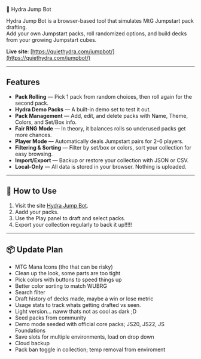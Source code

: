 🐉 Hydra Jump Bot

Hydra Jump Bot is a browser-based tool that simulates MtG Jumpstart pack drafting.  
Add your own Jumpstart packs, roll randomized options, and build decks from your growing Jumpstart cubes. 

**Live site**: [https://quiethydra.com/jumpbot/](https://quiethydra.com/jumpbot/)

---

## Features
- **Pack Rolling** — Pick 1 pack from random choices, then roll again for the second pack.
- **Hydra Demo Packs** — A built-in demo set to test it out.
- **Pack Management** — Add, edit, and delete packs with Name, Theme, Colors, and Set/Box info.
- **Fair RNG Mode** — In theory, it balances rolls so underused packs get more chances.
- **Player Mode** — Automatically deals Jumpstart pairs for 2–6 players.
- **Filtering & Sorting** — Filter by set/box or colors, sort your collection for easy browsing.
- **Import/Export** — Backup or restore your collection with JSON or CSV.
- **Local-Only** — All data is stored in your browser. Nothing is uploaded.

---

## 🚀 How to Use
1. Visit the site [Hydra Jump Bot](https://quiethydra.com/jumpbot/).
2. Aadd your packs.
3. Use the Play panel to draft and select packs.
4. Export your collection regularly to back it up!!!!!

---

## 📦 Update Plan
- MTG Mana Icons (tho that can be risky)
- Clean up the look, some parts are too tight
- Pick colors with buttons to speed things up
- Better color sorting to match WUBRG
- Search filter
- Draft history of decks made, maybe a win or lose metric
- Usage stats to track whats getting drafted vs seen.
- Light version... naww thats not as cool as dark ;D
- Seed packs from community
- Demo mode seeded with official core packs; JS20, JS22, JS Foundations
- Save slots for multiple environments, load on drop down
- Cloud backup
- Pack ban toggle in collection; temp removal from enviroment
